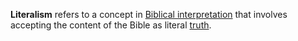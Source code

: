 **Literalism** refers to a concept in
[Biblical interpretation](Biblical_interpretation "Biblical interpretation")
that involves accepting the content of the Bible as literal
[truth](Truth "Truth").




